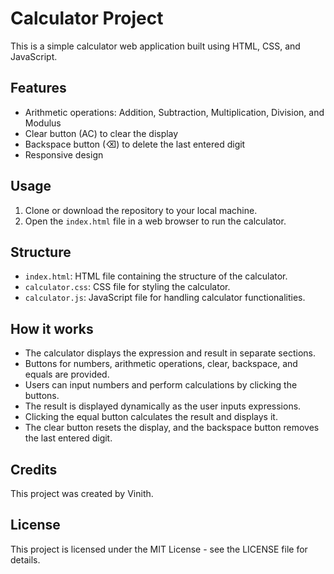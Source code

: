 # Calculator Project

This is a simple calculator web application built using HTML, CSS, and JavaScript.

## Features

- Arithmetic operations: Addition, Subtraction, Multiplication, Division, and Modulus
- Clear button (AC) to clear the display
- Backspace button (⌫) to delete the last entered digit
- Responsive design

## Usage

1. Clone or download the repository to your local machine.
2. Open the `index.html` file in a web browser to run the calculator.

## Structure

- `index.html`: HTML file containing the structure of the calculator.
- `calculator.css`: CSS file for styling the calculator.
- `calculator.js`: JavaScript file for handling calculator functionalities.

## How it works

- The calculator displays the expression and result in separate sections.
- Buttons for numbers, arithmetic operations, clear, backspace, and equals are provided.
- Users can input numbers and perform calculations by clicking the buttons.
- The result is displayed dynamically as the user inputs expressions.
- Clicking the equal button calculates the result and displays it.
- The clear button resets the display, and the backspace button removes the last entered digit.

## Credits

This project was created by Vinith.

## License

This project is licensed under the MIT License - see the LICENSE file for details.
